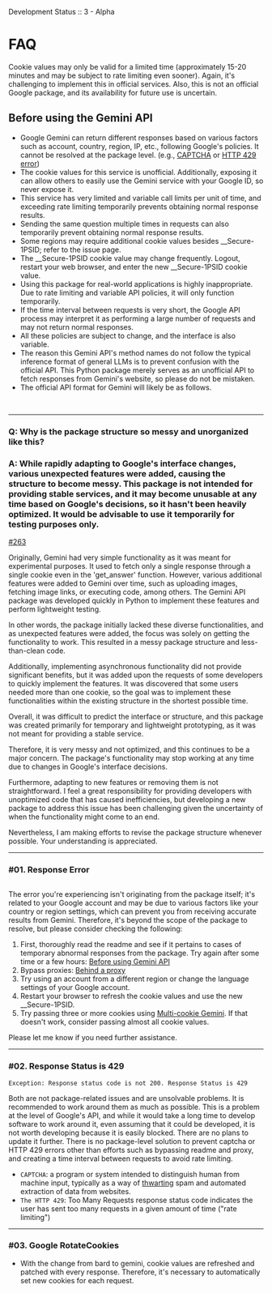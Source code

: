 Development Status :: 3 - Alpha

# FAQ
Cookie values may only be valid for a limited time (approximately 15-20 minutes and may be subject to rate limiting even sooner). Again, it's challenging to implement this in official services. Also, this is not an official Google package, and its availability for future use is uncertain.

## Before using the Gemini API
- Google Gemini can return different responses based on various factors such as account, country, region, IP, etc., following Google's policies. It cannot be resolved at the package level. (e.g., [CAPTCHA](https://en.wikipedia.org/wiki/CAPTCHA) or [HTTP 429 error](https://developer.mozilla.org/en-US/docs/Web/HTTP/Status/429))
- The cookie values for this service is unofficial. Additionally, exposing it can allow others to easily use the Gemini service with your Google ID, so never expose it.
- This service has very limited and variable call limits per unit of time, and exceeding rate limiting temporarily prevents obtaining normal response results.
- Sending the same question multiple times in requests can also temporarily prevent obtaining normal response results.
- Some regions may require additional cookie values besides __Secure-1PSID; refer to the issue page.
- The __Secure-1PSID cookie value may change frequently. Logout, restart your web browser, and enter the new __Secure-1PSID cookie value.
- Using this package for real-world applications is highly inappropriate. Due to rate limiting and variable API policies, it will only function temporarily.
- If the time interval between requests is very short, the Google API process may interpret it as performing a large number of requests and may not return normal responses.
- All these policies are subject to change, and the interface is also variable.
- The reason this Gemini API's method names do not follow the typical inference format of general LLMs is to prevent confusion with the official API. This Python package merely serves as an unofficial API to fetch responses from Gemini's website, so please do not be mistaken.
- The official API format for Gemini will likely be as follows.

<br>

***

### Q: Why is the package structure so messy and unorganized like this?

### A: While rapidly adapting to Google's interface changes, various unexpected features were added, causing the structure to become messy. This package is not intended for providing stable services, and it may become unusable at any time based on Google's decisions, so it hasn't been heavily optimized. It would be advisable to use it temporarily for testing purposes only.

[#263](https://github.com/dsdanielpark/Gemini-API/discussions/267)

Originally, Gemini had very simple functionality as it was meant for experimental purposes. It used to fetch only a single response through a single cookie even in the 'get_answer' function. However, various additional features were added to Gemini over time, such as uploading images, fetching image links, or executing code, among others. The Gemini API package was developed quickly in Python to implement these features and perform lightweight testing.

In other words, the package initially lacked these diverse functionalities, and as unexpected features were added, the focus was solely on getting the functionality to work. This resulted in a messy package structure and less-than-clean code.

Additionally, implementing asynchronous functionality did not provide significant benefits, but it was added upon the requests of some developers to quickly implement the features. It was discovered that some users needed more than one cookie, so the goal was to implement these functionalities within the existing structure in the shortest possible time.

Overall, it was difficult to predict the interface or structure, and this package was created primarily for temporary and lightweight prototyping, as it was not meant for providing a stable service.

Therefore, it is very messy and not optimized, and this continues to be a major concern. The package's functionality may stop working at any time due to changes in Google's interface decisions.

Furthermore, adapting to new features or removing them is not straightforward. I feel a great responsibility for providing developers with unoptimized code that has caused inefficiencies, but developing a new package to address this issue has been challenging given the uncertainty of when the functionality might come to an end.

Nevertheless, I am making efforts to revise the package structure whenever possible. Your understanding is appreciated.

***

### #01. Response Error
```python
```

The error you're experiencing isn't originating from the package itself; it's related to your Google account and may be due to various factors like your country or region settings, which can prevent you from receiving accurate results from Gemini. Therefore, it's beyond the scope of the package to resolve, but please consider checking the following:

1. First, thoroughly read the readme and see if it pertains to cases of temporary abnormal responses from the package. Try again after some time or a few hours: [Before using Gemini API](https://github.com/dsdanielpark/Gemini-API/blob/main/README.md)
2. Bypass proxies: [Behind a proxy](https://github.com/dsdanielpark/Gemini-API#behind-a-proxy)
3. Try using an account from a different region or change the language settings of your Google account.
4. Restart your browser to refresh the cookie values and use the new __Secure-1PSID.
5. Try passing three or more cookies using [Multi-cookie Gemini](https://github.com/dsdanielpark/Gemini-API/blob/main/documents/README_DEV.md). If that doesn't work, consider passing almost all cookie values.

Please let me know if you need further assistance.

***

### #02. Response Status is 429

```
Exception: Response status code is not 200. Response Status is 429
```

Both are not package-related issues and are unsolvable problems. It is recommended to work around them as much as possible. This is a problem at the level of Google's API, and while it would take a long time to develop software to work around it, even assuming that it could be developed, it is not worth developing because it is easily blocked. There are no plans to update it further. There is no package-level solution to prevent captcha or HTTP 429 errors other than efforts such as bypassing readme and proxy, and creating a time interval between requests to avoid rate limiting.
- `CAPTCHA`: a program or system intended to distinguish human from machine input, typically as a way of [thwarting](https://www.google.com/search?sca_esv=573532060&sxsrf=AM9HkKmd5Faz1q0x4sLsgIG3VgVR9V18iA:1697335053753&q=thwarting&si=ALGXSlbSiMNWMsv5Y0U_0sBS8EWzwSlNZdPczeDdDqrhgxYO86hMDzIqBVTJp6ZKxKdXeVsCSihVIJAH_MROqwPM7RtQB0OoEA%3D%3D&expnd=1) spam and automated extraction of data from websites.
- `The HTTP 429`: Too Many Requests response status code indicates the user has sent too many requests in a given amount of time ("rate limiting")

***

### #03. Google RotateCookies
- With the change from bard to gemini, cookie values are refreshed and patched with every response. Therefore, it's necessary to automatically set new cookies for each request.

